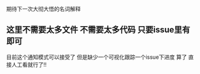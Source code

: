 期待下一次大彻大悟的名词解释


## 这里不需要太多文件  不需要太多代码  只要issue里有即可

目前这个通知模式可以接受了 但是缺少一个可视化跟踪一个issue下进度  算了 直接人工看就行了!!

















